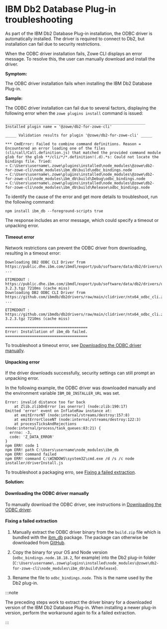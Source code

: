 # IBM Db2 Database Plug-in troubleshooting

As part of the IBM Db2 Database Plug-in installation, the ODBC driver is automatically installed. The driver is required to connect to Db2, but installation can fail due to security restrictions.

When the ODBC driver installation fails, Zowe CLI displays an error message. To resolve this, the user can manually download and install the driver.

**Symptom:**

The ODBC driver installation fails when installing the IBM Db2 Database Plug-in.

**Sample:**

The ODBC driver installation can fail due to several factors, displaying the following error when the `zowe plugins install` command is issued:

```
_______________________________________________________________
Installed plugin name = '@zowe/db2-for-zowe-cli'

_____ Validation results for plugin '@zowe/db2-for-zowe-cli' _____

*** CmdError: Failed to combine command definitions. Reason = Encountered an error loading one of the files (cli/call/Call.definition.js) that matched the provided command module glob for the glob **/cli/*/*.definition!(.d).*s: Could not locate the bindings file. Tried:
→ C:\Users\username\.zowe\plugins\installed\node_modules\@zowe\db2-for-zowe-cli\node_modules\ibm_db\build\odbc_bindings.node
→ C:\Users\username\.zowe\plugins\installed\node_modules\@zowe\db2-for-zowe-cli\node_modules\ibm_db\build\Debug\odbc_bindings.node
→ C:\Users\username\.zowe\plugins\installed\node_modules\@zowe\db2-for-zowe-cli\node_modules\ibm_db\build\Release\odbc_bindings.node
```

To identify the cause of the error and get more details to troubleshoot, run the following command:

```
npm install ibm_db --foreground-scripts true
```

The response includes an error message, which could specify a timeout or unpacking error.

#### Timeout error

Network restrictions can prevent the ODBC driver from downloading, resulting in a timeout error:

```
Downloading DB2 ODBC CLI Driver from https://public.dhe.ibm.com/ibmdl/export/pub/software/data/db2/drivers/odbc_cli/ntx64_odbc_cli.zip ...

ETIMEDOUT : https://public.dhe.ibm.com/ibmdl/export/pub/software/data/db2/drivers/odbc_cli/ntx64_odbc_cli.zipbm_db/-/ibm_db-3.2.3.tgz 7210ms (cache miss)
Downloading DB2 ODBC CLI Driver from https://github.com/ibmdb/db2drivers/raw/main/clidriver/ntx64_odbc_cli.zip ...

ETIMEDOUT : https://github.com/ibmdb/db2drivers/raw/main/clidriver/ntx64_odbc_cli.zipifactory/api/npm/npmjs/ibm_db/-/ibm_db-3.2.3.tgz 7210ms (cache miss)

=====================================
Error: Installation of ibm_db failed.
=====================================
```

To troubleshoot a timeout error, see [Downloading the ODBC driver manually](#downloading-the-odbc-driver-manually).

#### Unpacking error

If the driver downloads successfully, security settings can still prompt an unpacking error.

In the following example, the ODBC driver was downloaded manually and the environment variable `IBM_DB_INSTALLER_URL` was set.

```
Error: invalid distance too far back
    at Zlib.zlibOnError [as onerror] (node:zlib:190:17)
Emitted 'error' event on InflateRaw instance at:
    at emitErrorNT (node:internal/streams/destroy:157:8)
    at emitErrorCloseNT (node:internal/streams/destroy:122:3)
    at processTicksAndRejections (node:internal/process/task_queues:83:21) {
  errno: -3,
  code: 'Z_DATA_ERROR'
}
npm ERR! code 1
npm ERR! path C:\Users\username\node_modules\ibm_db
npm ERR! command failed
npm ERR! command C:\WINDOWS\system32\cmd.exe /d /s /c node installer/driverInstall.js
```

To troubleshoot a packaging erro, see [Fixing a failed extraction](#fixing-a-failed-extraction).

**Solution:**

#### Downloading the ODBC driver manually

To manually download the ODBC driver, see instructions in [Downloading the ODBC driver](../../user-guide/cli-db2plugin.md#downloading-the-odbc-driver).

#### Fixing a failed extraction

1. Manually extract the ODBC driver binary from the `build.zip` file which is bundled with the [ibm_db](https://www.npmjs.com/package/ibm_db) package. The package can otherwise be downloaded from [GitHub](https://github.com/ibmdb/node-ibm_db/blob/master/build.zip).

2. Copy the binary for your OS and Node version (`odbc_bindings.node.18.18.2`, for example) into the Db2 plug-in folder (`C:\Users\username\.zowe\plugins\installed\node_modules\@zowe\db2-for-zowe-cli\node_modules\ibm_db\build\Release`).

3. Rename the file to `odbc_bindings.node`. This is the name used by the Db2 plug-in.

:::note

The preceding steps work to extract the driver binary for a downloaded version of the IBM Db2 Database Plug-in. When installing a newer plug-in version, perform the workaround again to fix a failed extraction.

:::